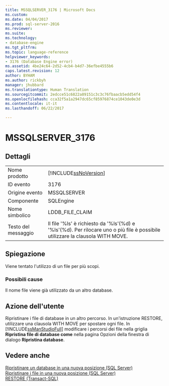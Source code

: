 ```yaml
---
title: MSSQLSERVER_3176 | Microsoft Docs
ms.custom: 
ms.date: 04/04/2017
ms.prod: sql-server-2016
ms.reviewer: 
ms.suite: 
ms.technology:
- database-engine
ms.tgt_pltfrm: 
ms.topic: language-reference
helpviewer_keywords:
- 3176 (Database Engine error)
ms.assetid: 4be24c64-2d52-4cb4-b4d7-36efbe4555b6
caps.latest.revision: 12
author: BYHAM
ms.author: rickbyh
manager: jhubbard
ms.translationtype: Human Translation
ms.sourcegitcommit: 2edcce51c6822a89151c3c3c76fbaacb5edd54f4
ms.openlocfilehash: cca32f5a1a2947dc65cf85976874ce1043de0e3d
ms.contentlocale: it-it
ms.lasthandoff: 06/22/2017

---
```

# <a name="mssqlserver3176"></a>MSSQLSERVER_3176
  
## <a name="details"></a>Dettagli  
  
|||  
|-|-|  
|Nome prodotto|[!INCLUDE[ssNoVersion](../../includes/ssnoversion-md.md)]|  
|ID evento|3176|  
|Origine evento|MSSQLSERVER|  
|Componente|SQLEngine|  
|Nome simbolico|LDDB_FILE_CLAIM|  
|Testo del messaggio|Il file '%ls' è richiesto da '%ls'(%d) e '%ls'(%d). Per rilocare uno o più file è possibile utilizzare la clausola WITH MOVE.|  
  
## <a name="explanation"></a>Spiegazione  
Viene tentato l'utilizzo di un file per più scopi.  
  
### <a name="possible-causes"></a>Possibili cause  
Il nome file viene già utilizzato da un altro database.  
  
## <a name="user-action"></a>Azione dell'utente  
Ripristinare i file di database in un altro percorso. In un'istruzione RESTORE, utilizzare una clausola WITH MOVE per spostare ogni file. In [!INCLUDE[ssManStudioFull](../../includes/ssmanstudiofull-md.md)] modificare i percorsi dei file nella griglia **Ripristina file di database come** nella pagina Opzioni della finestra di dialogo **Ripristina database**.  
  
## <a name="see-also"></a>Vedere anche  
[Ripristinare un database in una nuova posizione &#40;SQL Server&#41;](~/relational-databases/backup-restore/restore-a-database-to-a-new-location-sql-server.md)  
[Ripristinare i file in una nuova posizione &#40;SQL Server&#41;](~/relational-databases/backup-restore/restore-files-to-a-new-location-sql-server.md)  
[RESTORE &#40;Transact-SQL&#41;](~/t-sql/statements/restore-statements-transact-sql.md)  
  

